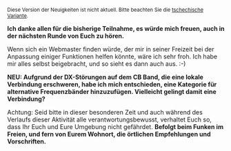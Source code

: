 <small class="alert alert-info">Diese Version der Neuigkeiten ist nicht aktuell. Bitte beachten Sie die [tschechische Variante](/lang/cs).</small>

**Ich danke allen für die bisherige Teilnahme, es würde mich freuen, auch in der nächsten Runde von Euch zu hören.**

Wenn sich ein Webmaster finden würde, der mir in seiner Freizeit bei der Anpassung einiger Funktionen helfen könnte, wäre ich sehr froh. Ich habe mir alles selbst beigebracht, und so sieht es dann auch aus. :-)

**NEU: Aufgrund der DX-Störungen auf dem CB Band, die eine lokale Verbindung erschweren, habe ich mich entschieden, eine Kategorie für alternative Frequenzbänder hinzuzufügen. Vielleicht gelingt damit eine Verbindung?**

<span class="text-info">Achtung: Seid bitte in dieser besonderen Zeit und auch während des Verlaufs dieser Aktivität alle verantwortungsbewusst, verhaltet Euch so, dass Ihr Euch und Eure Umgebung nicht gefährdet. **Befolgt beim Funken im Freien, und fern von Eurem Wohnort, die örtlichen Empfehlungen und Vorschriften.**</span>
